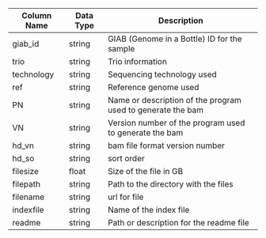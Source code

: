 | Column Name | Data Type | Description |
|-------------|-----------|-------------|
| giab_id | string | GIAB (Genome in a Bottle) ID for the sample |
| trio | string | Trio information |
| technology | string | Sequencing technology used |
| ref | string | Reference genome used |
| PN | string | Name or description of the program used to generate the bam |
| VN | string | Version number of the program used to generate the bam |
| hd_vn | string | bam file format version number |
| hd_so | string | sort order |
| filesize | float | Size of the file in GB |
| filepath | string | Path to the directory with the files|
| filename | string | url for file |
| indexfile | string | Name of the index file |
| readme | string | Path or description for the readme file |
